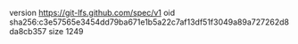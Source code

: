 version https://git-lfs.github.com/spec/v1
oid sha256:c3e57565e3454dd79ba671e1b5a22c7af13df51f3049a89a727262d8da8cb357
size 1249
